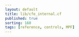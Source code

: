 ```yaml
---
layout: default
title: lib/cfe_internal.cf
published: true
sorting: 160
tags: [reference, controls, MPF]
---
```


